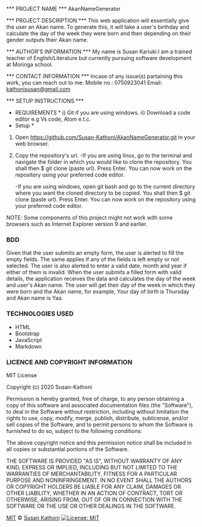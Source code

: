 *** PROJECT NAME ***
AkanNameGenerator

*** PROJECT DESCRIPTION ***
This web application will essentially give the user an Akan name. To generate this, it will take a user's birthday and calculate the day of the week they were born and then depending on their gender outputs their Akan name.

*** AUTHOR'S INFORMATION ***
My name is Susan Kariuki.I am a trained teacher of English/Literature but currently pursuing software development at Moringa school. 

*** CONTACT INFORMATION ***
Incase of any issue(s) partaining this work, you can reach out to me:
Mobile no.: 0750923041
Email: kathonisusan@gmail.com

*** SETUP INSTRUCTIONS ***
* REQUIREMENTS *
i) Git if you are using windows.
ii) Download a code editor e.g Vs code, Atom e.t.c.
* Setup *
1. Open https://github.com/Susan-Kathoni/AkanNameGenerator.git in your web browser.
2. Copy the repository's url.
   -If you are using linux, go to the terminal and navigate the folder in which you would like to clone the repository. You shall then $ git clone (paste url). Press Enter. You can now work on the repository using your preferred code editor.

   -If you are using windows, open git bash and go to the current directory where you want the cloned directory to be copied. You shall then $ git clone (paste url). Press Enter. You can now work on the repository using your preferred code editor.

NOTE: Some components of this project might not work with some browsers such as Internet Explorer version 9 and earlier.

### BDD
Given that the user submits an empty form, the user is alerted to fill the empty fields. The same applies if any of the fields is left empty or not selected.
The user is also alerted to enter a valid date, month and year if either of them is invalid.
When the user submits a filled form with valid details, the application receives the data and calculates the day of the week and user's Akan name.
The user will get their day of the week in which they were born and the Akan name, for example, Your day of birth is Thursday and Akan name is Yaa.

### TECHNOLOGIES USED
- HTML
- Bootstrap
- JavaScript
- Markdown

### LICENCE AND COPYRIGHT INFORMATION     
MIT License

Copyright (c) 2020 Susan-Kathoni

Permission is hereby granted, free of charge, to any person obtaining a copy
of this software and associated documentation files (the "Software"), to deal
in the Software without restriction, including without limitation the rights
to use, copy, modify, merge, publish, distribute, sublicense, and/or sell
copies of the Software, and to permit persons to whom the Software is
furnished to do so, subject to the following conditions:

The above copyright notice and this permission notice shall be included in all
copies or substantial portions of the Software.

THE SOFTWARE IS PROVIDED "AS IS", WITHOUT WARRANTY OF ANY KIND, EXPRESS OR
IMPLIED, INCLUDING BUT NOT LIMITED TO THE WARRANTIES OF MERCHANTABILITY,
FITNESS FOR A PARTICULAR PURPOSE AND NONINFRINGEMENT. IN NO EVENT SHALL THE
AUTHORS OR COPYRIGHT HOLDERS BE LIABLE FOR ANY CLAIM, DAMAGES OR OTHER
LIABILITY, WHETHER IN AN ACTION OF CONTRACT, TORT OR OTHERWISE, ARISING FROM,
OUT OF OR IN CONNECTION WITH THE SOFTWARE OR THE USE OR OTHER DEALINGS IN THE
SOFTWARE.

[MIT](https://github.com/Susan-Kathoni/AkanNameGenerator/blob/master/LICENSE.md)
 © [Susan Kathoni](https://github.com/Susan-Kathoni)
 [![License: MIT](https://img.shields.io/badge/License-MIT-green.svg)](https://opensource.org/licenses/MIT)